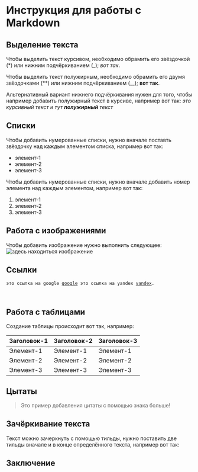 # Инструкция для работы с Markdown

## Выделение текста

Чтобы выделить текст курсивом, необходимо обрамить его звёздочкой (*) или нижним подчёркиванием (_); *вот так*.

Чтобы выделить текст полужирным, необходимо обрамить его двумя звёздочками (**) или нижним подчёркиванием (__); **вот так**.

Альтернативный вариант нижнего подчёркивания нужен для того, чтобы например добавить полужирный текст в курсиве, например вот так:
_это курсивный текст и тут **полужирный** текст_

## Списки

Чтобы добавить нумерованные списки, нужно вначале поставть звёздочку над каждым элементом списка, например вот так:
* элемент-1
* элемент-2
* элемент-3
  
Чтобы добавить нумерованные списки, нужно вначале добавить номер элемента над каждым элементом, например вот так:
1. элемент-1
2. элемент-2
3. элемент-3

## Работа с изображениями

Чтобы добавить изображение нужно выполнить следующее:
![здесь находиться изображение](photo.jpg)

## Ссылки

<code>это ссылка на google [google][1]
это ссылка на yandex [yandex][2].

[1]: http://google.com/   "google"
[2]: http://yandex.ru/      "yandex"

</code>

## Работа с таблицами

Создание таблицы происходит вот так, например:

| Заголовок-1 | Заголовок-2 | Заголовок-3 |
| ----------- | ----------- | ----------- |
| Элемент-1   | Элемент-1   | Элемент-1   |
| Элемент-2   | Элемент-2   | Элемент-2   |
| Элемент-3   | Элемент-3   | Элемент-3   |

## Цытаты

> Это пример добавления цитаты с помощью знака больше!

## Зачёркивание текста

Текст можно зачеркнуть с помощью тильды, нужно поставить две тильды вначале и в конце определённого текста, например вот так:

## Заключение
